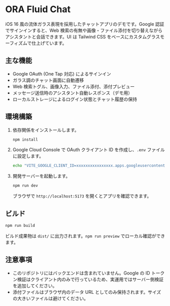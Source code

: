 # ORA Fluid Chat

iOS 16 風の流体ガラス表現を採用したチャットアプリのデモです。Google 認証でサインインすると、Web 検索の有無や画像・ファイル添付を切り替えながらアシスタントと会話できます。UI は Tailwind CSS をベースにカスタムグラスモーフィズムで仕上げています。

## 主な機能

- Google OAuth (One Tap 対応) によるサインイン
- ガラス調のチャット画面に自動遷移
- Web 検索トグル、画像入力、ファイル添付、添付プレビュー
- メッセージ送信時のアシスタント自動レスポンス（デモ用）
- ローカルストレージによるログイン状態とチャット履歴の保持

## 環境構築

1. 依存関係をインストールします。

   ```bash
   npm install
   ```

2. Google Cloud Console で OAuth クライアント ID を作成し、`.env` ファイルに設定します。

   ```bash
   echo "VITE_GOOGLE_CLIENT_ID=xxxxxxxxxxxxxxxx.apps.googleusercontent.com" > .env
   ```

3. 開発サーバーを起動します。

   ```bash
   npm run dev
   ```

   ブラウザで `http://localhost:5173` を開くとアプリを確認できます。

## ビルド

```bash
npm run build
```

ビルド成果物は `dist/` に出力されます。`npm run preview` でローカル確認ができます。

## 注意事項

- このリポジトリにはバックエンドは含まれていません。Google の ID トークン検証はクライアント内のみで行っているため、実運用ではサーバー側検証を追加してください。
- 添付ファイルはブラウザ内のデータ URL としてのみ保持されます。サイズの大きいファイルは避けてください。
